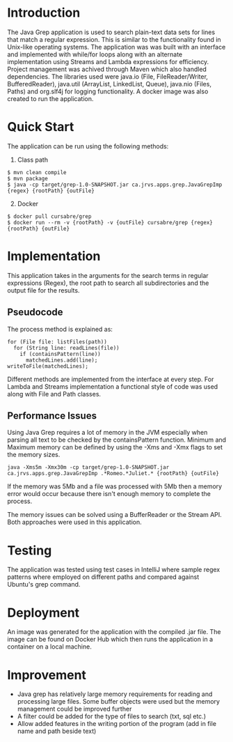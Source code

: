 # Introduction
The Java Grep application is used to search plain-text data sets for lines that match a regular expression. This is similar to the functionality found in Unix-like operating systems. The application was was built with an interface and implemented with while/for loops along with an alternate implementation using Streams and Lambda expressions for efficiency. Project management was achived through Maven which also handled dependencies. The libraries used were java.io (File, FileReader/Writer, BufferedReader), java.util (ArrayList, LinkedList, Queue), java.nio (Files, Paths) and org.slf4j for logging functionality. A docker image was also created to run the application.

# Quick Start
The application can be run using the following methods:

1. Class path
```
$ mvn clean compile 
$ mvn package
$ java -cp target/grep-1.0-SNAPSHOT.jar ca.jrvs.apps.grep.JavaGrepImp {regex} {rootPath} {outFile}
```

2. Docker
```
$ docker pull cursabre/grep  
$ docker run --rm -v {rootPath} -v {outFile} cursabre/grep {regex} {rootPath} {outFile}
```

# Implementation  
This application takes in the arguments for the search terms in regular expressions (Regex), the root path to search all subdirectories and the output file for the results.
## Pseudocode
The process method is explained as:
```
for (File file: listFiles(path)) 
  for (String line: readLines(file)) 
    if (containsPattern(line)) 
      matchedLines.add(line);
writeToFile(matchedLines);
```
Different methods are implemented from the interface at every step. For Lambda and Streams implementation a functional style of code was used along with File and Path classes.


## Performance Issues
Using Java Grep requires a lot of memory in the JVM especially when parsing all text to be checked by the containsPattern function. Minimum and Maximum memory can be defined by using the -Xms and -Xmx flags to set the memory sizes. 

```
java -Xms5m -Xmx30m -cp target/grep-1.0-SNAPSHOT.jar ca.jrvs.apps.grep.JavaGrepImp .*Romeo.*Juliet.* {rootPath} {outFile}
```
If the memory was 5Mb and a file was processed with 5Mb then a memory error would occur because there isn't enough memory to complete the process. 

The memory issues can be solved using a BufferReader or the Stream API. Both approaches were used in this application.

# Testing
The application was tested using test cases in IntelliJ where sample regex patterns where employed on different paths and compared against Ubuntu's grep command. 

# Deployment
An image was generated for the application with the compiled .jar file. The image can be found on Docker Hub which then runs the application in a container on a local machine.

# Improvement
* Java grep has relatively large memory requirements for reading and processing large files. Some buffer objects were used but the memory management could be improved further
* A filter could be added for the type of files to search (txt, sql etc.)
* Allow added features in the writing portion of the program (add in file name and path beside text)
